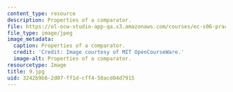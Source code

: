 ```yaml
---
content_type: resource
description: Properties of a comparator.
file: https://ol-ocw-studio-app-qa.s3.amazonaws.com/courses/ec-s06-practical-electronics-fall-2004/3242b9b62d07ff1dcff458acd04d7915_9.jpg
file_type: image/jpeg
image_metadata:
  caption: Properties of a comparator.
  credit: 'Credit: Image courtesy of MIT OpenCourseWare.'
  image-alt: Properties of a comparator.
resourcetype: Image
title: 9.jpg
uid: 3242b9b6-2d07-ff1d-cff4-58acd04d7915
---
```

